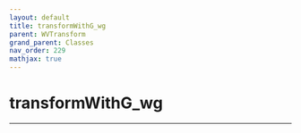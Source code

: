 ```yaml
---
layout: default
title: transformWithG_wg
parent: WVTransform
grand_parent: Classes
nav_order: 229
mathjax: true
---
```


#  transformWithG_wg




---

